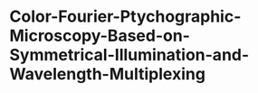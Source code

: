 # Color-Fourier-Ptychographic-Microscopy-Based-on-Symmetrical-Illumination-and-Wavelength-Multiplexing
